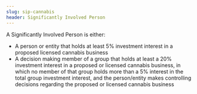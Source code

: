 ```yaml
---
slug: sip-cannabis
header: Significantly Involved Person
---
```


A Significantly Involved Person is either:

- A person or entity that holds at least 5% investment interest in a proposed licensed cannabis business
- A decision making member of a group that holds at least a 20% investment interest in a proposed or licensed cannabis business, in which no member of that group holds more than a 5% interest in the total group investment interest, and the person/entity makes controlling decisions regarding the proposed or licensed cannabis business
